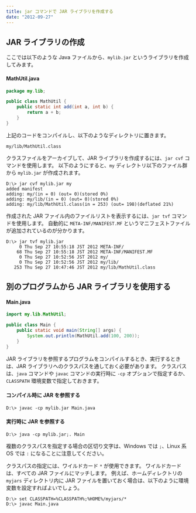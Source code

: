 ```yaml
---
title: jar コマンドで JAR ライブラリを作成する
date: "2012-09-27"
---
```


JAR ライブラリの作成
----

ここでは以下のような Java ファイルから、`mylib.jar` というライブラリを作成してみます。

#### MathUtil.java

```java
package my.lib;

public class MathUtil {
    public static int add(int a, int b) {
        return a + b;
    }
}
```

上記のコードをコンパイルし、以下のようなディレクトリに置きます。

```
my/lib/MathUtil.class
```

クラスファイルをアーカイブして、JAR ライブラリを作成するには、`jar cvf` コマンドを使用します。
以下のようにすると、`my` ディレクトリ以下のファイル群から `mylib.jar` が作成されます。

```
D:\> jar cvf mylib.jar my
added manifest
adding: my/(in = 0) (out= 0)(stored 0%)
adding: my/lib/(in = 0) (out= 0)(stored 0%)
adding: my/lib/MathUtil.class(in = 253) (out= 198)(deflated 21%)
```

作成された JAR ファイル内のファイルリストを表示するには、`jar tvf` コマンドを使用します。
自動的に `META-INF/MANIFEST.MF` というマニフェストファイルが追加されているのが分かります。

```
D:\> jar tvf mylib.jar
     0 Thu Sep 27 10:55:18 JST 2012 META-INF/
    68 Thu Sep 27 10:55:18 JST 2012 META-INF/MANIFEST.MF
     0 Thu Sep 27 10:52:56 JST 2012 my/
     0 Thu Sep 27 10:52:56 JST 2012 my/lib/
   253 Thu Sep 27 10:47:46 JST 2012 my/lib/MathUtil.class
```

別のプログラムから JAR ライブラリを使用する
----

#### Main.java

```java
import my.lib.MathUtil;

public class Main {
    public static void main(String[] args) {
        System.out.println(MathUtil.add(100, 200));
    }
}
```

JAR ライブラリを参照するプログラムをコンパイルするとき、実行するときは、JAR ライブラリへのクラスパスを通しておく必要があります。
クラスパスは、`java` コマンドや `javac` コマンドの実行時に `-cp` オプションで指定するか、`CLASSPATH` 環境変数で指定しておきます。

#### コンパイル時に JAR を参照する

```
D:\> javac -cp mylib.jar Main.java
```

#### 実行時に JAR を参照する

```
D:\> java -cp mylib.jar;. Main
```

複数のクラスパスを指定する場合の区切り文字は、Windows では `;`、Linux 系 OS では `:` になることに注意してください。

クラスパスの指定には、ワイルドカード `*` が使用できます。
ワイルドカードは、すべての JAR ファイルにマッチします。
例えば、ホームディレクトリの `myjars` ディレクトリ内に JAR ファイルを置いておく場合は、以下のように環境変数を設定すればよいでしょう。

```
D:\> set CLASSPATH=%CLASSPATH%;%HOME%/myjars/*
D:\> javac Main.java
```

